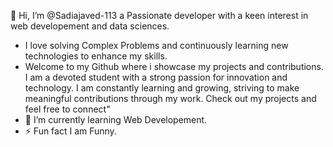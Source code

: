  👋 Hi, I’m @Sadiajaved-113 a Passionate developer with a keen interest in web developement and data sciences.
-    I love solving Complex Problems and continuously learning new technologies to enhance my skills.
-    Welcome to my Github where i showcase my projects and contributions.
    I am a  devoted student with a strong passion for innovation and technology.
    I am constantly learning and growing, striving to make meaningful contributions through my work.
    Check out my projects and feel free to connect"
 -  🌱 I’m currently learning Web Developement.
 - ⚡ Fun fact I am Funny.

<!---
Sadiajaved-113/Sadiajaved-113 is a ✨ special ✨ repository because its `README.md` (this file) appears on your GitHub profile.
You can click the Preview link to take a look at your changes.
--->
